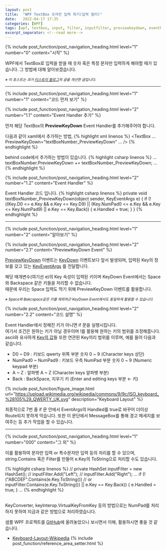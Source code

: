 ```yaml
---
layout: post
title:  "WPF TextBox 숫자만 입력 하기(입력 필터)"
date:   2022-04-17 17:35
categories: [WPF]
tags: [wpf, textbox, input, filter, inputfilter, previewkeydown, eventhandler, 숫자, 입력, 필터]
excerpt_separator: <!--read more-->
---
```



<!-- header for toc -->
{% include post_function/post_navigation_heading.html level="1" number="0" content="시작" %}

<!--start excerpt-->
WPF에서 TextBox로 입력을 받을 때 숫자 혹은 특정 문자만 입력하게 해야할 때가 있습니다.
그 방법에 대해 알아보겠습니다.
<!--read more-->

<sub>*※ 이 포스트는 과거 [티스토리 블로그][Origin-Tistory-Post]의 글을 개선한 글입니다.*</sub>


----


<!-- include for toc -->
{% include post_function/post_navigation_heading.html level="1" number="1" content="코드 먼저 보기" %}


<!-- include for toc -->
{% include post_function/post_navigation_heading.html level="2" number="1.1" content="Event Handler 추가" %}

먼저 해당 TextBox의 **PreviewKeyDown** Event Handler를 추가해주어야 합니다.

다음과 같이 xaml에서 추가하는 방법,
{% highlight xml linenos %}
<TextBox ... PreviewKeyDown="textBoxNumber_PreviewKeyDown" ... />
{% endhighlight %}

behind code에서 추가하는 방법이 있습니다.
{% highlight csharp linenos %}
...
textBoxNumber.PreviewKeyDown += textBoxNumber_PreviewKeyDown;
...
{% endhighlight %}


<!-- include for toc -->
{% include post_function/post_navigation_heading.html level="2" number="1.2" content="Event Handler" %}

Event Handler 코드 입니다.
{% highlight csharp linenos %}
private void textBoxNumber_PreviewKeyDown(object sender, KeyEventArgs e)
{
    if (!((Key.D0 <= e.Key && e.Key <= Key.D9)
        || (Key.NumPad0 <= e.Key && e.Key <= Key.NumPad9)
        || e.Key == Key.Back))
    {
        e.Handled = true;
    }
}
{% endhighlight %}


----


<!-- include for toc -->
{% include post_function/post_navigation_heading.html level="1" number="2" content="알아보기" %}


<!-- include for toc -->
{% include post_function/post_navigation_heading.html level="2" number="2.1" content="PreviewKeyDown Event" %}

[PreviewKeyDown][Preview-Key-Down-Event] 이벤트는 [KeyDown][Key-Down-Event] 이벤트보다 앞서 발생되며,
입력된 Key의 정보를 갖고 있는 [KeyEventArgs][Key-Event-Args] 를 전달합니다.

해당 매개변수(여기선 e)의 Key 속성이 입력된 키이며 KeyDown Event에서는 Space와 Backspace 같은 키들을 처리할 수 없습니다.  
때문에 우리는 Space 입력도 막기 위해 PreviewKeyDown 이벤트를 활용합니다.

<sub>*※ Space와 Bakcspace같은 키를 제외하곤 KeyDown Event에서도 동일하게 활용할 수 있습니다.*</sub>


<!-- include for toc -->
{% include post_function/post_navigation_heading.html level="2" number="2.2" content="코드 설명" %}

Event Handler에서 정해진 키가 아니면 if 문을 실행시킵니다.  
여기서 조건은 원하는 키가 아닐 경우이며 !를 활용해 원하는 키의 범위를 조정해줍니다.  
ascii와 유사하게 [Key의 값][Key-Value]들 또한 연관된 Key끼리 범위를 이루며, 예를 들어 다음과 같습니다.

 - D0 ~ D9 : 키보드 qwerty 위쪽 부분 숫자 0 ~ 9 (Character keys 상단)
 - NumPad0 ~ NumPad9 : 키보드 우측 NumPad 부분 숫자 0 ~ 9 (Numeric keypad 부분)
 - A ~ Z : 알파벳 A ~ Z (Character keys 알파벳 부분)
 - Back : BackSpace, 지우기 키 (Enter and editing keys 부분 ← 키)

<!-- include for image -->
{% include post_function/figure_image.html url="https://upload.wikimedia.org/wikipedia/commons/9/9c/ISO_keyboard_%28105%29_QWERTY_UK.svg" description="Keyboard Layout" %}

최종적으로 7번 줄 if 문 안에서 EventArgs의 Handled를 true로 바꾸어 더이상 Route되지 못하게 막습니다. 
또한 이 문단에서 MessageBox를 통해 경고 메세지를 보여주는 등 추가 작업을 할 수 있습니다.


----


<!-- include for toc -->
{% include post_function/post_navigation_heading.html level="1" number="000" content="그 외" %}

이를 활용하여 문자만 입력 or 특수문자만 입력 등의 처리를 할 수 있으며,  
string.Contains 혹은 Filter를 만들어 e.Key의 ToString으로 처리할 수도 있습니다.

{% highlight csharp linenos %}
// private HashSet<string> inputFilter = new HashSet<string>();
// inputFilter.Add("Left");
// inputFilter.Add("Right");
...
if (!("ABCDEF".Contains(e.Key.ToString())
// or inputFilter.Contains(e.Key.ToString())
    || e.Key == Key.Back))
{
    e.Handled = true;
}
...
{% endhighlight %}

\
KeyConverter, keyInterop.VirtualKeyFromKey 등의 방법으로는 NumPad를 처리하지 못하여 지금과 같은 방법으로 처리하였습니다.

샘플 WPF 프로젝트를 [GitHub][GitHub-Sample]에 올려놓았으니 보시면서 이해, 활용하시면 좋을 것 같습니다.




<!-- reference area -->
  - [Keyboard-Layout-Wikipedia][Keyboard-Layout-Image]
{% include post_function/reference_area_setter.html %}




[GitHub-Sample]: https://github.com/GiGong/BlogPostSample/tree/master/WPF/TextBox_Input_Filter
[Origin-Tistory-Post]: https://gigong.tistory.com/5
[Preview-Key-Down-Event]: https://docs.microsoft.com/ko-kr/dotnet/api/system.windows.uielement.previewkeydown
[Key-Down-Event]: https://docs.microsoft.com/ko-kr/dotnet/api/system.windows.uielement.keydown
[Key-Event-Args]: https://docs.microsoft.com/ko-kr/dotnet/api/system.windows.input.keyeventargs
[Key-Value]: https://docs.microsoft.com/ko-kr/dotnet/api/system.windows.input.key
[Keyboard-Layout-Image]: https://en.wikipedia.org/wiki/Keyboard_layout